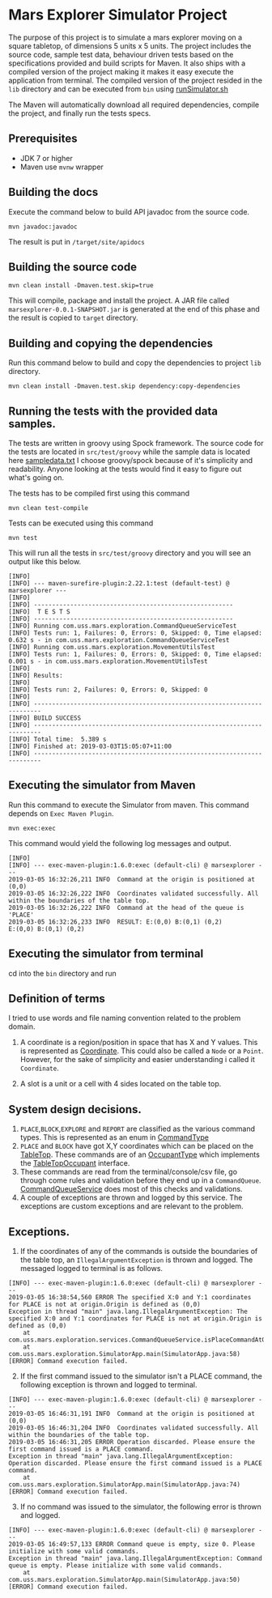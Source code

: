 Mars Explorer Simulator Project
===============================

The purpose of this project is to simulate a mars explorer moving on a square tabletop, of dimensions 5 units x 5 units. The project includes the source code, sample test data, behaviour driven tests based on the specifications provided and build scripts for Maven. It also ships with a compiled version of the project making it makes it easy execute the application from terminal. The compiled version of the project resided in the `lib` directory and can be executed from `bin` using [runSimulator.sh](bin/runSimulator.sh)

The Maven will automatically download all required dependencies, compile the project, and finally run the tests specs. 

Prerequisites
-------------
- JDK 7 or higher
- Maven use `mvnw` wrapper



Building the docs
-------------------

Execute the command below to build API javadoc from the source code.

```shell
mvn javadoc:javadoc
```

The result is put in `/target/site/apidocs`

Building the source code
-------------------------

```shell
mvn clean install -Dmaven.test.skip=true
```

This will compile, package and install the project. A JAR file called `marsexplorer-0.0.1-SNAPSHOT.jar` is generated
at the end of this phase and the result is copied to `target` directory.


Building and copying the dependencies
----------------------------------------
Run this command below to build and copy the dependencies to project `lib` directory.

```shell
mvn clean install -Dmaven.test.skip dependency:copy-dependencies
```


Running the tests with the provided data samples.
--------------------------------------------------

The tests are written in groovy using Spock framework. The source code for the tests are located in `src/test/groovy` while the sample data is located here [sampledata.txt](sampledata.txt)
I choose groovy/spock because of it's simplicity and readability. Anyone looking at the tests would find it easy to figure out what's going on.

The tests has to be compiled first using this command 

```shell 
mvn clean test-compile
```

Tests can be executed using this command 

```shell 
mvn test
```
This will run all the tests in `src/test/groovy` directory and you will see an output like this below.

```
[INFO] 
[INFO] --- maven-surefire-plugin:2.22.1:test (default-test) @ marsexplorer ---
[INFO] 
[INFO] -------------------------------------------------------
[INFO]  T E S T S
[INFO] -------------------------------------------------------
[INFO] Running com.uss.mars.exploration.CommandQueueServiceTest
[INFO] Tests run: 1, Failures: 0, Errors: 0, Skipped: 0, Time elapsed: 0.632 s - in com.uss.mars.exploration.CommandQueueServiceTest
[INFO] Running com.uss.mars.exploration.MovementUtilsTest
[INFO] Tests run: 1, Failures: 0, Errors: 0, Skipped: 0, Time elapsed: 0.001 s - in com.uss.mars.exploration.MovementUtilsTest
[INFO] 
[INFO] Results:
[INFO] 
[INFO] Tests run: 2, Failures: 0, Errors: 0, Skipped: 0
[INFO] 
[INFO] ------------------------------------------------------------------------
[INFO] BUILD SUCCESS
[INFO] ------------------------------------------------------------------------
[INFO] Total time:  5.389 s
[INFO] Finished at: 2019-03-03T15:05:07+11:00
[INFO] ------------------------------------------------------------------------

```




Executing the simulator from Maven
------------------------------------
Run this command to execute the Simulator from maven. This command depends on `Exec Maven Plugin`.


```shell
mvn exec:exec
```

This command would yield the following log messages and output.

```
[INFO] 
[INFO] --- exec-maven-plugin:1.6.0:exec (default-cli) @ marsexplorer ---
2019-03-05 16:32:26,211 INFO  Command at the origin is positioned at (0,0)
2019-03-05 16:32:26,222 INFO  Coordinates validated successfully. All within the boundaries of the table top.
2019-03-05 16:32:26,222 INFO  Command at the head of the queue is 'PLACE'
2019-03-05 16:32:26,233 INFO  RESULT: E:(0,0) B:(0,1) (0,2) 
E:(0,0) B:(0,1) (0,2)
```


Executing the simulator from terminal
--------------------------------------
cd into the `bin` directory and run 



Definition of terms
-----------------------

I tried to use words and file naming convention related to the problem domain.
1. A coordinate is a region/position in space that has X and Y values. 
This is represented as [Coordinate](src/main/java/com/uss/mars/exploration/Coordinate.java). 
This could also be called a `Node` or a `Point`. However, for the sake of simplicity and easier understanding i called it `Coordinate`.

2. A slot is a unit or a cell with 4 sides located on the table top.


System design decisions.
----------------------------

1. `PLACE`,`BLOCK`,`EXPLORE` and `REPORT` are classified as the various command types. 
This is represented as an enum in [CommandType](src/main/java/com/uss/mars/exploration/CommandType.java)
2. `PLACE` and `BLOCK` have got X,Y coordinates which can be placed on the [TableTop](src/main/java/com/uss/mars/exploration/TableTop.java). 
These commands are of an [OccupantType](src/main/java/com/uss/mars/exploration/OccupantType) which implements the [TableTopOccupant](src/main/java/com/uss/mars/exploration/TableTopOccupant.java) interface. 
3. These commands are read from the terminal/console/csv file, go through come rules and validation before they end up in a
`CommandQueue`. [CommandQueueService](src/main/java/com/uss/mars/exploration/services/CommandQueueService.java) does most of this checks and validations. 
4. A couple of exceptions are thrown and logged by this service. The exceptions are custom exceptions and are relevant to the problem.

Exceptions.
------------------
1. If the coordinates of any of the commands is outside the boundaries of the table top, an `IllegalArgumentException` is thrown and logged. The messaged logged to terminal is as follows.

```
[INFO] --- exec-maven-plugin:1.6.0:exec (default-cli) @ marsexplorer ---
2019-03-05 16:38:54,560 ERROR The specified X:0 and Y:1 coordinates for PLACE is not at origin.Origin is defined as (0,0)
Exception in thread "main" java.lang.IllegalArgumentException: The specified X:0 and Y:1 coordinates for PLACE is not at origin.Origin is defined as (0,0)
	at com.uss.mars.exploration.services.CommandQueueService.isPlaceCommandAtOrigin(CommandQueueService.java:65)
	at com.uss.mars.exploration.SimulatorApp.main(SimulatorApp.java:58)
[ERROR] Command execution failed.
```

2. If the first command issued to the simulator isn't a PLACE command, the following exception is thrown and logged to terminal.

```
[INFO] --- exec-maven-plugin:1.6.0:exec (default-cli) @ marsexplorer ---
2019-03-05 16:46:31,191 INFO  Command at the origin is positioned at (0,0)
2019-03-05 16:46:31,204 INFO  Coordinates validated successfully. All within the boundaries of the table top.
2019-03-05 16:46:31,205 ERROR Operation discarded. Please ensure the first command issued is a PLACE command.
Exception in thread "main" java.lang.IllegalArgumentException: Operation discarded. Please ensure the first command issued is a PLACE command.
	at com.uss.mars.exploration.SimulatorApp.main(SimulatorApp.java:74)
[ERROR] Command execution failed.
```

3. If no command was issued to the simulator, the following error is thrown and logged.

```
[INFO] --- exec-maven-plugin:1.6.0:exec (default-cli) @ marsexplorer ---
2019-03-05 16:49:57,133 ERROR Command queue is empty, size 0. Please initialize with some valid commands.
Exception in thread "main" java.lang.IllegalArgumentException: Command queue is empty. Please initialize with some valid commands.
	at com.uss.mars.exploration.SimulatorApp.main(SimulatorApp.java:50)
[ERROR] Command execution failed.
```





